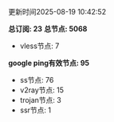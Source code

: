 更新时间2025-08-19 10:42:52

**总订阅: 23**
**总节点: 5068**
- vless节点: 7

**google ping有效节点: 95**
- ss节点: 76
- v2ray节点: 15
- trojan节点: 3
- ssr节点: 1
